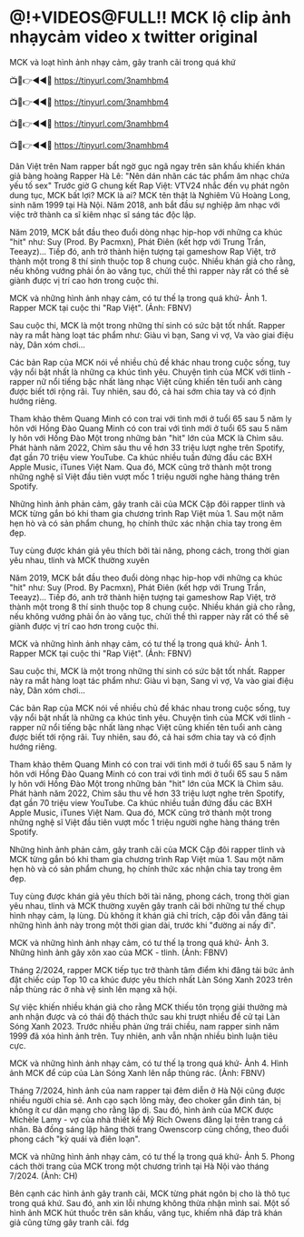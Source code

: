 # @!+VIDEOS​@​FULL!! MCK lộ clip ảnh nhạy​cảm video x twitter original

MCK và loạt hình ảnh nhạy cảm, gây tranh cãi trong quá khứ

📺📱👉◄◄🔴 https://tinyurl.com/3namhbm4

📺📱👉◄◄🔴 https://tinyurl.com/3namhbm4

📺📱👉◄◄🔴 https://tinyurl.com/3namhbm4

📺📱👉◄◄🔴 https://tinyurl.com/3namhbm4

Dân Việt trên
Nam rapper bất ngờ gục ngã ngay trên sân khấu khiến khán giả bàng hoàng Rapper Hà Lê: "Nên dán nhãn các tác phẩm âm nhạc chứa yếu tố sex" Trước giờ G chung kết Rap Việt: VTV24 nhắc đến vụ phát ngôn dung tục, MCK bất lợi? MCK là ai? MCK tên thật là Nghiêm Vũ Hoàng Long, sinh năm 1999 tại Hà Nội. Năm 2018, anh bắt đầu sự nghiệp âm nhạc với việc trở thành ca sĩ kiêm nhạc sĩ sáng tác độc lập.

Năm 2019, MCK bắt đầu theo đuổi dòng nhạc hip-hop với những ca khúc "hit" như: Suy (Prod. By Pacmxn), Phát Điên (kết hợp với Trung Trần, Teeayz)... Tiếp đó, anh trở thành hiện tượng tại gameshow Rap Việt, trở thành một trong 8 thí sinh thuộc top 8 chung cuộc. Nhiều khán giả cho rằng, nếu không vướng phải ồn ào văng tục, chửi thề thì rapper này rất có thể sẽ giành được vị trí cao hơn trong cuộc thi.

MCK và những hình ảnh nhạy cảm, có tư thế lạ trong quá khứ- Ảnh 1. Rapper MCK tại cuộc thi "Rap Việt". (Ảnh: FBNV)

Sau cuộc thi, MCK là một trong những thí sinh có sức bật tốt nhất. Rapper này ra mắt hàng loạt tác phẩm như: Giàu vì bạn, Sang vì vợ, Va vào giai điệu này, Dân xóm chơi...

Các bản Rap của MCK nói về nhiều chủ đề khác nhau trong cuộc sống, tuy vậy nổi bật nhất là những ca khúc tình yêu. Chuyện tình của MCK với tlinh - rapper nữ nổi tiếng bậc nhất làng nhạc Việt cũng khiến tên tuổi anh càng được biết tới rộng rãi. Tuy nhiên, sau đó, cả hai sớm chia tay và có định hướng riêng.

Tham khảo thêm Quang Minh có con trai với tình mới ở tuổi 65 sau 5 năm ly hôn với Hồng Đào Quang Minh có con trai với tình mới ở tuổi 65 sau 5 năm ly hôn với Hồng Đào Một trong những bản "hit" lớn của MCK là Chìm sâu. Phát hành năm 2022, Chìm sâu thu về hơn 33 triệu lượt nghe trên Spotify, đạt gần 70 triệu view YouTube. Ca khúc nhiều tuần đứng đầu các BXH Apple Music, iTunes Việt Nam. Qua đó, MCK cũng trở thành một trong những nghệ sĩ Việt đầu tiên vượt mốc 1 triệu người nghe hàng tháng trên Spotify.

Những hình ảnh phản cảm, gây tranh cãi của MCK Cặp đôi rapper tlinh và MCK từng gắn bó khi tham gia chương trình Rap Việt mùa 1. Sau một năm hẹn hò và có sản phẩm chung, họ chính thức xác nhận chia tay trong êm đẹp.

Tuy cùng được khán giả yêu thích bởi tài năng, phong cách, trong thời gian yêu nhau, tlinh và MCK thường xuyên

Năm 2019, MCK bắt đầu theo đuổi dòng nhạc hip-hop với những ca khúc "hit" như: Suy (Prod. By Pacmxn), Phát Điên (kết hợp với Trung Trần, Teeayz)... Tiếp đó, anh trở thành hiện tượng tại gameshow Rap Việt, trở thành một trong 8 thí sinh thuộc top 8 chung cuộc. Nhiều khán giả cho rằng, nếu không vướng phải ồn ào văng tục, chửi thề thì rapper này rất có thể sẽ giành được vị trí cao hơn trong cuộc thi.

MCK và những hình ảnh nhạy cảm, có tư thế lạ trong quá khứ- Ảnh 1.
Rapper MCK tại cuộc thi "Rap Việt". (Ảnh: FBNV)

Sau cuộc thi, MCK là một trong những thí sinh có sức bật tốt nhất. Rapper này ra mắt hàng loạt tác phẩm như: Giàu vì bạn, Sang vì vợ, Va vào giai điệu này, Dân xóm chơi...

Các bản Rap của MCK nói về nhiều chủ đề khác nhau trong cuộc sống, tuy vậy nổi bật nhất là những ca khúc tình yêu. Chuyện tình của MCK với tlinh - rapper nữ nổi tiếng bậc nhất làng nhạc Việt cũng khiến tên tuổi anh càng được biết tới rộng rãi. Tuy nhiên, sau đó, cả hai sớm chia tay và có định hướng riêng. 

Tham khảo thêm
Quang Minh có con trai với tình mới ở tuổi 65 sau 5 năm ly hôn với Hồng Đào
Quang Minh có con trai với tình mới ở tuổi 65 sau 5 năm ly hôn với Hồng Đào
Một trong những bản "hit" lớn của MCK là Chìm sâu. Phát hành năm 2022, Chìm sâu thu về hơn 33 triệu lượt nghe trên Spotify, đạt gần 70 triệu view YouTube. Ca khúc nhiều tuần đứng đầu các BXH Apple Music, iTunes Việt Nam. Qua đó, MCK cũng trở thành một trong những nghệ sĩ Việt đầu tiên vượt mốc 1 triệu người nghe hàng tháng trên Spotify.

Những hình ảnh phản cảm, gây tranh cãi của MCK
Cặp đôi rapper tlinh và MCK từng gắn bó khi tham gia chương trình Rap Việt mùa 1. Sau một năm hẹn hò và có sản phẩm chung, họ chính thức xác nhận chia tay trong êm đẹp.

Tuy cùng được khán giả yêu thích bởi tài năng, phong cách, trong thời gian yêu nhau, tlinh và MCK thường xuyên gây tranh cãi bởi những tư thế chụp hình nhạy cảm, lạ lùng. Dù không ít khán giả chỉ trích, cặp đôi vẫn đăng tải những hình ảnh này trong một thời gian dài, trước khi "đường ai nấy đi". 

MCK và những hình ảnh nhạy cảm, có tư thế lạ trong quá khứ- Ảnh 3.
Những hình ảnh gây xôn xao của MCK - tlinh. (Ảnh: FBNV)

Tháng 2/2024, rapper MCK tiếp tục trở thành tâm điểm khi đăng tải bức ảnh đặt chiếc cúp Top 10 ca khúc được yêu thích nhất Làn Sóng Xanh 2023 trên nắp thùng rác ở nhà vệ sinh lên mạng xã hội.

Sự việc khiến nhiều khán giả cho rằng MCK thiếu tôn trọng giải thưởng mà anh nhận được và có thái độ thách thức sau khi trượt nhiều đề cử tại Làn Sóng Xanh 2023. Trước nhiều phản ứng trái chiều, nam rapper sinh năm 1999 đã xóa hình ảnh trên. Tuy nhiên, anh vẫn nhận nhiều bình luận tiêu cực.

MCK và những hình ảnh nhạy cảm, có tư thế lạ trong quá khứ- Ảnh 4.
Hình ảnh MCK để cúp của Làn Sóng Xanh lên nắp thùng rác. (Ảnh: FBNV)

Tháng 7/2024, hình ảnh của nam rapper tại đêm diễn ở Hà Nội cũng được nhiều người chia sẻ. Anh cạo sạch lông mày, đeo choker gắn đinh tán, bị không ít cư dân mạng cho rằng lập dị. Sau đó, hình ảnh của MCK được Michèle Lamy - vợ của nhà thiết kế Mỹ Rich Owens đăng lại trên trang cá nhân. Bà đồng sáng lập hãng thời trang Owenscorp cùng chồng, theo đuổi phong cách "kỳ quái và điên loạn".

MCK và những hình ảnh nhạy cảm, có tư thế lạ trong quá khứ- Ảnh 5.
Phong cách thời trang của MCK trong một chương trình tại Hà Nội vào tháng 7/2024. (Ảnh: CH)

Bên cạnh các hình ảnh gây tranh cãi, MCK từng phát ngôn bị cho là thô tục trong quá khứ. Sau đó, anh xin lỗi nhưng không thừa nhận mình sai. Một số hình ảnh MCK hút thuốc trên sân khấu, văng tục, khiếm nhã đáp trả khán giả cũng từng gây tranh cãi. fdg
